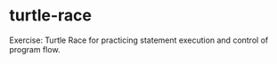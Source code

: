 # turtle-race
Exercise: Turtle Race for practicing statement execution and control of program flow. 
